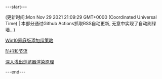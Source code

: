 ---start---

(更新时间:Mon Nov 29 2021 21:09:29 GMT+0000 (Coordinated Universal Time) | 本部分通过Github Actions抓取RSS自动更新, 无意中实现了自动刷绿墙...)

[Win10家庭版添加组策略](https://juejin.cn/post/6965447938214461470)


[防抖和节流](https://juejin.cn/post/6922332003748544526)


[深入浅出浏览器渲染原理](https://juejin.cn/post/6845166891695095816)

---end---